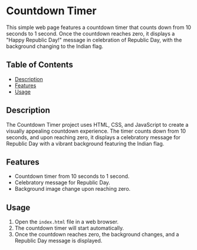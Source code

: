 # Countdown Timer

This simple web page features a countdown timer that counts down from 10 seconds to 1 second. Once the countdown reaches zero, it displays a "Happy Republic Day!" message in celebration of Republic Day, with the background changing to the Indian flag.

## Table of Contents
- [Description](#description)
- [Features](#features)
- [Usage](#usage)

## Description

The Countdown Timer project uses HTML, CSS, and JavaScript to create a visually appealing countdown experience. The timer counts down from 10 seconds, and upon reaching zero, it displays a celebratory message for Republic Day with a vibrant background featuring the Indian flag.


## Features

- Countdown timer from 10 seconds to 1 second.
- Celebratory message for Republic Day.
- Background image change upon reaching zero.

## Usage

1. Open the `index.html` file in a web browser.
2. The countdown timer will start automatically.
3. Once the countdown reaches zero, the background changes, and a Republic Day message is displayed.